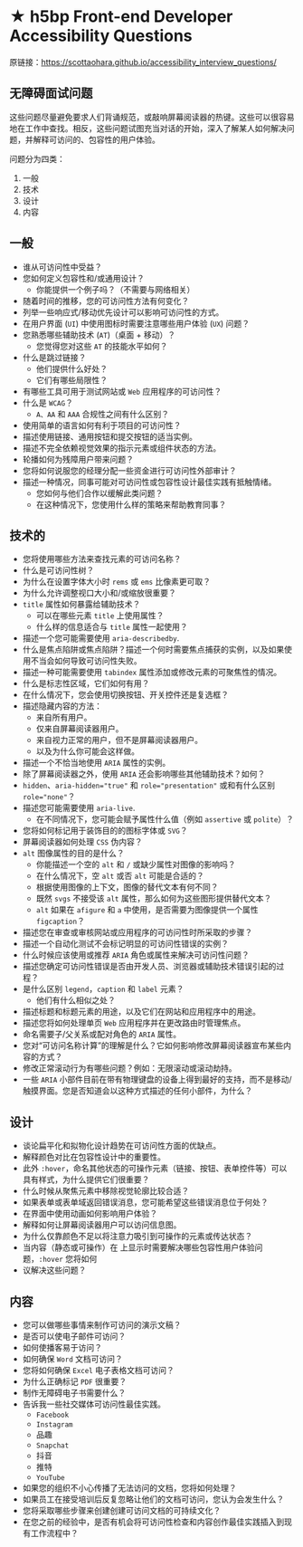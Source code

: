 # ★ h5bp Front-end Developer Accessibility Questions
原链接：<https://scottaohara.github.io/accessibility_interview_questions/>

## **无障碍面试问题**

这些问题尽量避免要求人们背诵规范，或敲响屏幕阅读器的热键。这些可以很容易地在工作中查找。相反，这些问题试图充当对话的开始，深入了解某人如何解决问题，并解释可访问的、包容性的用户体验。

问题分为四类：

1. 一般
2. 技术
3. 设计
4. 内容

## 一般

- 谁从可访问性中受益？
- 您如何定义包容性和/或通用设计？
  - 你能提供一个例子吗？（不需要与网络相关）
- 随着时间的推移，您的可访问性方法有何变化？
- 列举一些响应式/移动优先设计可以影响可访问性的方式。
- 在用户界面 (`UI`) 中使用图标时需要注意哪些用户体验 (`UX`) 问题？
- 您熟悉哪些辅助技术 (`AT`)（桌面 + 移动）？
  - 您觉得您对这些 `AT` 的技能水平如何？
- 什么是跳过链接？
  - 他们提供什么好处？
  - 它们有哪些局限性？
- 有哪些工具可用于测试网站或 `Web` 应用程序的可访问性？
- 什么是 `WCAG`？
  - `A、AA` 和 `AAA` 合规性之间有什么区别？
- 使用简单的语言如何有利于项目的可访问性？
- 描述使用链接、通用按钮和提交按钮的适当实例。
- 描述不完全依赖视觉效果的指示元素或组件状态的方法。
- 轮播如何为残障用户带来问题？
- 您将如何说服您的经理分配一些资金进行可访问性外部审计？
- 描述一种情况，同事可能对可访问性或包容性设计最佳实践有抵触情绪。
  - 您如何与他们合作以缓解此类问题？
  - 在这种情况下，您使用什么样的策略来帮助教育同事？

## 技术的

- 您将使用哪些方法来查找元素的可访问名称？
- 什么是可访问性树？
- 为什么在设置字体大小时 `rems` 或 `ems` 比像素更可取？
- 为什么允许调整视口大小和/或缩放很重要？
- `title` 属性如何暴露给辅助技术？
  - 可以在哪些元素 `title` 上使用属性？
  - 什么样的信息适合与 `title` 属性一起使用？
- 描述一个您可能需要使用 `aria-describedby`.
- 什么是焦点陷阱或焦点陷阱？描述一个何时需要焦点捕获的实例，以及如果使用不当会如何导致可访问性失败。
- 描述一种可能需要使用 `tabindex` 属性添加或修改元素的可聚焦性的情况。
- 什么是标志性区域，它们如何有用？
- 在什么情况下，您会使用切换按钮、开关控件还是复选框？
- 描述隐藏内容的方法：
  - 来自所有用户。
  - 仅来自屏幕阅读器用户。
  - 来自视力正常的用户，但不是屏幕阅读器用户。
  - 以及为什么你可能会这样做。
- 描述一个不恰当地使用 `ARIA` 属性的实例。
- 除了屏幕阅读器之外，使用 `ARIA` 还会影响哪些其他辅助技术？如何？
- `hidden`、`aria-hidden="true"` 和 `role="presentation"` 或和有什么区别 `role="none"`？
- 描述您可能需要使用 `aria-live`.
  - 在不同情况下，您可能会赋予属性什么值（例如 `assertive` 或 `polite`）？
- 您将如何标记用于装饰目的的图标字体或 `SVG`？
- 屏幕阅读器如何处理 `CSS` 伪内容？
- `alt` 图像属性的目的是什么？
  - 你能描述一个空的 `alt` 和 `/` 或缺少属性对图像的影响吗？
  - 在什么情况下，空 `alt` 或否 `alt` 可能是合适的？
  - 根据使用图像的上下文，图像的替代文本有何不同？
  - 既然 `svgs` 不接受该 `alt` 属性，那么如何为这些图形提供替代文本？
  - `alt` 如果在 `afigure` 和 `a` 中使用，是否需要为图像提供一个属性 `figcaption`？
- 描述您在审查或审核网站或应用程序的可访问性时所采取的步骤？
- 描述一个自动化测试不会标记明显的可访问性错误的实例？
- 什么时候应该使用或推荐 `ARIA` 角色或属性来解决可访问性问题？
- 描述您确定可访问性错误是否由开发人员、浏览器或辅助技术错误引起的过程？
- 是什么区别 `legend`，`caption` 和 `label` 元素？
  - 他们有什么相似之处？
- 描述标题和标题元素的用途，以及它们在网站和应用程序中的用途。
- 描述您将如何处理单页 `Web` 应用程序并在更改路由时管理焦点。
- 命名需要子/父关系或配对角色的 `ARIA` 属性。
- 您对“可访问名称计算”的理解是什么？它如何影响修改屏幕阅读器宣布某些内容的方式？
- 修改正常滚动行为有哪些问题？例如：无限滚动或滚动劫持。
- 一些 `ARIA` 小部件目前在带有物理键盘的设备上得到最好的支持，而不是移动/触摸界面。您是否知道会以这种方式描述的任何小部件，为什么？

## 设计

- 谈论扁平化和拟物化设计趋势在可访问性方面的优缺点。
- 解释颜色对比在包容性设计中的重要性。
- 此外 `:hover`，命名其他状态的可操作元素（链接、按钮、表单控件等）可以具有样式，为什么提供它们很重要？
- 什么时候从聚焦元素中移除视觉轮廓比较合适？
- 如果表单或表单域返回错误消息，您可能希望这些错误消息位于何处？
- 在界面中使用动画如何影响用户体验？
- 解释如何让屏幕阅读器用户可以访问信息图。
- 为什么仅靠颜色不足以将注意力吸引到可操作的元素或传达状态？
- 当内容（静态或可操作）在 上显示时需要解决哪些包容性用户体验问题，`:hover` 您将如何
- 议解决这些问题？

## 内容

- 您可以做哪些事情来制作可访问的演示文稿？
- 是否可以使电子邮件可访问？
- 如何使播客易于访问？
- 如何确保 `Word` 文档可访问？
- 您将如何确保 `Excel` 电子表格文档可访问？
- 为什么正确标记 `PDF` 很重要？
- 制作无障碍电子书需要什么？
- 告诉我一些社交媒体可访问性最佳实践。
  - `Facebook`
  - `Instagram`
  - 品趣
  - `Snapchat`
  - 抖音
  - 推特
  - `YouTube`
- 如果您的组织不小心传播了无法访问的文档，您将如何处理？
- 如果员工在接受培训后反复忽略让他们的文档可访问，您认为会发生什么？
- 您将采取哪些步骤来创建创建可访问文档的可持续文化？
- 在您之前的经验中，是否有机会将可访问性检查和内容创作最佳实践插入到现有工作流程中？
